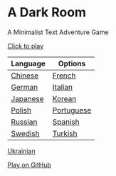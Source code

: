 A Dark Room
===========

A Minimalist Text Adventure Game

[Click to play](http://adarkroom.doublespeakgames.com/)

Language | Options
-------- | --------
[Chinese](http://adarkroom.doublespeakgames.com/?lang=cn) | [French](http://adarkroom.doublespeakgames.com/?lang=fr) 
[German](http://adarkroom.doublespeakgames.com/?lang=de) | [Italian](http://adarkroom.doublespeakgames.com/?lang=it)
[Japanese](http://adarkroom.doublespeakgames.com/?lang=jp) | [Korean](http://adarkroom.doublespeakgames.com/?lang=kr)
[Polish](http://adarkroom.doublespeakgames.com/?lang=pl) | [Portuguese](http://adarkroom.doublespeakgames.com/?lang=pg)
[Russian](http://adarkroom.doublespeakgames.com/?lang=ru) | [Spanish](http://adarkroom.doublespeakgames.com/?lang=es)
[Swedish](http://adarkroom.doublespeakgames.com/?lang=sv) | [Turkish](http://adarkroom.doublespeakgames.com/?lang=tr)
[Ukrainian](http://adarkroom.doublespeakgames.com/?lang=uk) 

[Play on GitHub](http://continuities.github.io/adarkroom)
